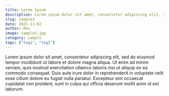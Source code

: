 ```yaml
---
title: Lorem Ipsum
description: Lorem ipsum dolor sit amet, consectetur adipiscing elit, sed do eiusmod tempor incididunt ut labore et dolore magna aliqua.
slug: sample3
date: 2021-11-02
author: Mon
image: sample3.jpg
category: sample
tags: ["tag1", "tag2"]
---
```


Lorem ipsum dolor sit amet, consectetur adipiscing elit, sed do eiusmod tempor incididunt ut labore et dolore magna aliqua. Ut enim ad minim veniam, quis nostrud exercitation ullamco laboris nisi ut aliquip ex ea commodo consequat. Duis aute irure dolor in reprehenderit in voluptate velit esse cillum dolore eu fugiat nulla pariatur. Excepteur sint occaecat cupidatat non proident, sunt in culpa qui officia deserunt mollit anim id est laborum.
